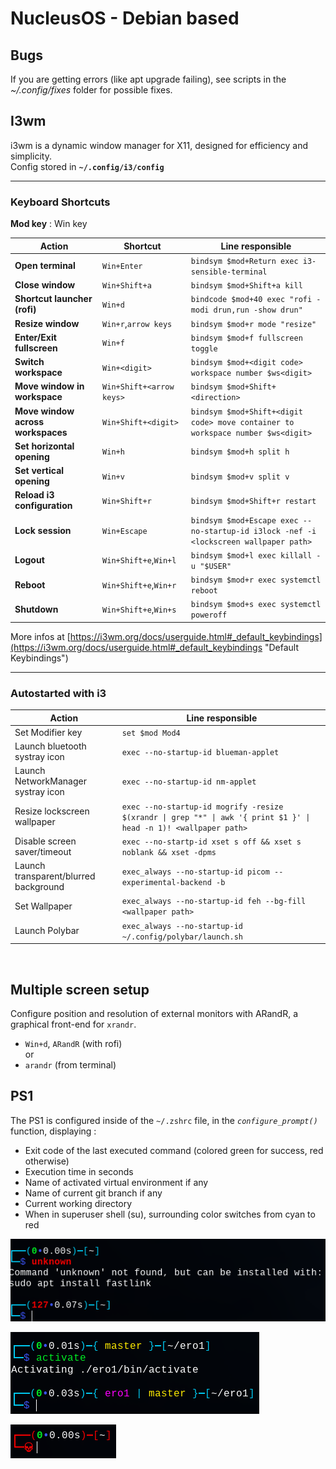# NucleusOS - Debian based

## Bugs
If you are getting errors (like apt upgrade failing),
see scripts in the *~/.config/fixes* folder for possible fixes.

## I3wm  
i3wm is a dynamic window manager for X11, designed for efficiency and simplicity.  
Config stored in **`~/.config/i3/config`**
&nbsp;  

---

### Keyboard Shortcuts
**Mod key** : Win key  

|Action|Shortcut|Line responsible|
|------|--------|----------------|
|**Open terminal**|`Win+Enter`|`bindsym $mod+Return exec i3-sensible-terminal`|
|**Close window**|`Win+Shift+a`|`bindsym $mod+Shift+a kill`|
|**Shortcut launcher (rofi)**|`Win+d`|`bindcode $mod+40 exec "rofi -modi drun,run -show drun"`|
|**Resize window**|`Win+r`,`arrow keys`|`bindsym $mod+r mode "resize"`|
|**Enter/Exit fullscreen**|`Win+f`|`bindsym $mod+f fullscreen toggle`|
|**Switch workspace**|`Win+<digit>`|`bindsym $mod+<digit code> workspace number $ws<digit>`|
|**Move window in workspace**|`Win+Shift+<arrow keys>`|`bindsym $mod+Shift+<direction>`|
|**Move window across workspaces**|`Win+Shift+<digit>`|`bindsym $mod+Shift+<digit code> move container to workspace number $ws<digit>`|
|**Set horizontal opening**|`Win+h`|`bindsym $mod+h split h`|
|**Set vertical opening**|`Win+v`|`bindsym $mod+v split v`|
|**Reload i3 configuration**|`Win+Shift+r`|`bindsym $mod+Shift+r restart`|
|**Lock session**|`Win+Escape`|`bindsym $mod+Escape exec --no-startup-id i3lock -nef -i <lockscreen wallpaper path>`|
|**Logout**|`Win+Shift+e`,`Win+l`|`bindsym $mod+l exec killall -u "$USER"`|
|**Reboot**|`Win+Shift+e`,`Win+r`|`bindsym $mod+r exec systemctl reboot`|
|**Shutdown**|`Win+Shift+e`,`Win+s`|`bindsym $mod+s exec systemctl poweroff`|  

More infos at [https://i3wm.org/docs/userguide.html#_default_keybindings](https://i3wm.org/docs/userguide.html#_default_keybindings "Default Keybindings")

---

### Autostarted with i3
|Action|Line responsible|
|------|----------------|
|Set Modifier key|`set $mod Mod4`|
|Launch bluetooth systray icon|`exec --no-startup-id blueman-applet`|
|Launch NetworkManager systray icon|`exec --no-startup-id nm-applet`|
|Resize lockscreen wallpaper|`exec --no-startup-id mogrify -resize $(xrandr \| grep "*" \| awk '{ print $1 }' \| head -n 1)! <wallpaper path>`|
|Disable screen saver/timeout|`exec --no-startp-id xset s off && xset s noblank && xset -dpms`|
|Launch transparent/blurred background|`exec_always --no-startup-id picom --experimental-backend -b`|
|Set Wallpaper|`exec_always --no-startup-id feh --bg-fill <wallpaper path>`|
|Launch Polybar|`exec_always --no-startup-id ~/.config/polybar/launch.sh`|

&nbsp;

## Multiple screen setup
Configure position and resolution of external monitors with ARandR, a graphical front-end for `xrandr`.
- `Win+d`, `ARandR` (with rofi)  
    or
- `arandr` (from terminal)

## PS1
The PS1 is configured inside of the `~/.zshrc` file, in the *`configure_prompt()`* function, displaying :
- Exit code of the last executed command (colored green for success, red otherwise)
- Execution time in seconds
- Name of activated virtual environment if any
- Name of current git branch if any
- Current working directory
- When in superuser shell (su), surrounding color switches from cyan to red

![basic PS1](../screenshots/ps1_base.png)

![PS1+git+venv](../screenshots/ps1_branch_venv.png)

![su PS1](../screenshots/ps1_su.png)

